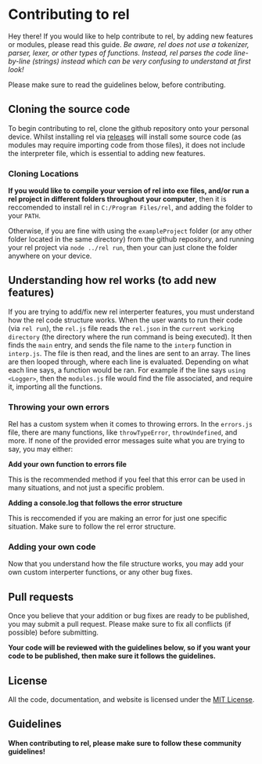# Contributing to rel

Hey there! If you would like to help contribute to rel, by adding new features or modules, please read this guide.
*Be aware, rel does not use a tokenizer, parser, lexer, or other types of functions. Instead, rel parses the code line-by-line (strings) instead which can be very confusing to understand at first look!*

Please make sure to read the guidelines below, before contributing.

## Cloning the source code

To begin contributing to rel, clone the github repository onto your personal device. Whilst installing rel via [releases](https://github.com/a-riceeater/rel/releases) will install some source code (as modules may require importing code from those files), it does not include the interpreter file, which is essential to adding new features.

### Cloning Locations
**If you would like to compile your version of rel into exe files, and/or run a rel project in different folders throughout your computer**, then it is reccomended to install rel in `C:/Program Files/rel`, and adding the folder to your `PATH`.

Otherwise, if you are fine with using the `exampleProject` folder (or any other folder located in the same directory) from the github repository, and running your rel project via `node ../rel run`, then your can just clone the folder anywhere on your device.

## Understanding how rel works (to add new features)
If you are trying to add/fix new rel interperter features, you must understand how the rel code structure works. When the user wants to run their code (via `rel run`), the `rel.js` file reads the `rel.json` in the `current working directory` (the directory where the run command is being executed). It then finds the `main` entry, and sends the file name to the `interp` function in `interp.js`. The file is then read, and the lines are sent to an array. The lines are then looped through, where each line is evaluated. Depending on what each line says, a function would be ran. For example if the line says `using <Logger>`, then the `modules.js` file would find the file associated, and require it, importing all the functions.

### Throwing your own errors
Rel has a custom system when it comes to throwing errors. In the `errors.js` file, there are many functions, like `throwTypeError`, `throwUndefined`, and more. If none of the provided error messages suite what you are trying to say, you may either:

**Add your own function to errors file**

This is the recommended method if you feel that this error can be used in many situations, and not just a specific problem.

**Adding a console.log that follows the error structure**

This is reccomended if you are making an error for just one specific situation. Make sure to follow the rel error structure.

### Adding your own code
Now that you understand how the file structure works, you may add your own custom interperter functions, or any other bug fixes.

## Pull requests
Once you believe that your addition or bug fixes are ready to be published, you may submit a pull request. Please make sure to fix all conflicts (if possible) before submitting.

**Your code will be reviewed with the guidelines below, so if you want your code to be published, then make sure it follows the guidelines.**

## License
All the code, documentation, and website is licensed under the [MIT License](https://github.com/a-riceeater/rel/blob/main/LICENSE).

## Guidelines
**When contributing to rel, please make sure to follow these community guidelines!**
